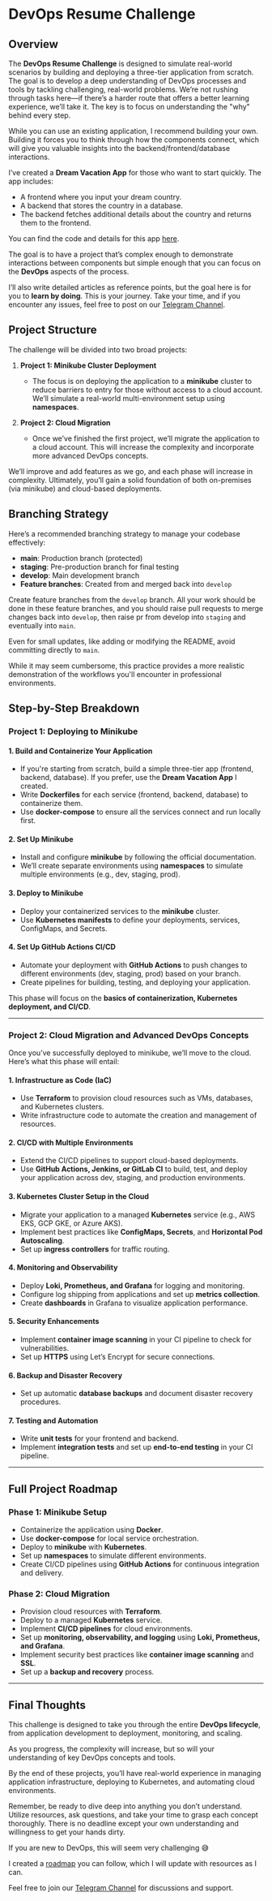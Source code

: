 # DevOps Resume Challenge

## Overview

The **DevOps Resume Challenge** is designed to simulate real-world scenarios by building and deploying a three-tier application from scratch. The goal is to develop a deep understanding of DevOps processes and tools by tackling challenging, real-world problems. We’re not rushing through tasks here—if there’s a harder route that offers a better learning experience, we’ll take it. The key is to focus on understanding the "why" behind every step.

While you can use an existing application, I recommend building your own. Building it forces you to think through how the components connect, which will give you valuable insights into the backend/frontend/database interactions.

I’ve created a **Dream Vacation App** for those who want to start quickly. The app includes:
- A frontend where you input your dream country.
- A backend that stores the country in a database.
- The backend fetches additional details about the country and returns them to the frontend.

You can find the code and details for this app [here](https://github.com/DevOpsGodd/Dream-Vacation-App).

The goal is to have a project that’s complex enough to demonstrate interactions between components but simple enough that you can focus on the **DevOps** aspects of the process.

I’ll also write detailed articles as reference points, but the goal here is for you to **learn by doing**. This is your journey. Take your time, and if you encounter any issues, feel free to post on our [Telegram Channel](https://t.me/+78-jHR8LozUzZDE0).

## Project Structure

The challenge will be divided into two broad projects:

1. **Project 1: Minikube Cluster Deployment**
   - The focus is on deploying the application to a **minikube** cluster to reduce barriers to entry for those without access to a cloud account. We’ll simulate a real-world multi-environment setup using **namespaces**.

2. **Project 2: Cloud Migration**
   - Once we’ve finished the first project, we’ll migrate the application to a cloud account. This will increase the complexity and incorporate more advanced DevOps concepts.

We’ll improve and add features as we go, and each phase will increase in complexity. Ultimately, you’ll gain a solid foundation of both on-premises (via minikube) and cloud-based deployments.


## Branching Strategy

Here’s a recommended branching strategy to manage your codebase effectively:


- **main**: Production branch (protected)
- **staging**: Pre-production branch for final testing
- **develop**: Main development branch
- **Feature branches**: Created from and merged back into `develop`

Create feature branches from the `develop` branch. All your work should be done in these feature branches, and you should raise pull requests to merge changes back into `develop`, then raise pr from develop into `staging` and eventually into `main`. 

Even for small updates, like adding or modifying the README, avoid committing directly to `main`. 

While it may seem cumbersome, this practice provides a more realistic demonstration of the workflows you'll encounter in professional environments.

## Step-by-Step Breakdown

### Project 1: Deploying to Minikube

#### 1. Build and Containerize Your Application
- If you're starting from scratch, build a simple three-tier app (frontend, backend, database). If you prefer, use the **Dream Vacation App** I created.
- Write **Dockerfiles** for each service (frontend, backend, database) to containerize them.
- Use **docker-compose** to ensure all the services connect and run locally first.

#### 2. Set Up Minikube
- Install and configure **minikube** by following the official documentation.
- We’ll create separate environments using **namespaces** to simulate multiple environments (e.g., dev, staging, prod).

#### 3. Deploy to Minikube
- Deploy your containerized services to the **minikube** cluster.
- Use **Kubernetes manifests** to define your deployments, services, ConfigMaps, and Secrets.

#### 4. Set Up GitHub Actions CI/CD
- Automate your deployment with **GitHub Actions** to push changes to different environments (dev, staging, prod) based on your branch.
- Create pipelines for building, testing, and deploying your application.
  
This phase will focus on the **basics of containerization, Kubernetes deployment, and CI/CD**.

---

### Project 2: Cloud Migration and Advanced DevOps Concepts

Once you’ve successfully deployed to minikube, we’ll move to the cloud. Here’s what this phase will entail:

#### 1. Infrastructure as Code (IaC)
- Use **Terraform** to provision cloud resources such as VMs, databases, and Kubernetes clusters.
- Write infrastructure code to automate the creation and management of resources.

#### 2. CI/CD with Multiple Environments
- Extend the CI/CD pipelines to support cloud-based deployments.
- Use **GitHub Actions, Jenkins, or GitLab CI** to build, test, and deploy your application across dev, staging, and production environments.

#### 3. Kubernetes Cluster Setup in the Cloud
- Migrate your application to a managed **Kubernetes** service (e.g., AWS EKS, GCP GKE, or Azure AKS).
- Implement best practices like **ConfigMaps, Secrets**, and **Horizontal Pod Autoscaling**.
- Set up **ingress controllers** for traffic routing.

#### 4. Monitoring and Observability
- Deploy **Loki, Prometheus, and Grafana** for logging and monitoring.
- Configure log shipping from applications and set up **metrics collection**.
- Create **dashboards** in Grafana to visualize application performance.

#### 5. Security Enhancements
- Implement **container image scanning** in your CI pipeline to check for vulnerabilities.
- Set up **HTTPS** using Let’s Encrypt for secure connections.
  
#### 6. Backup and Disaster Recovery
- Set up automatic **database backups** and document disaster recovery procedures.
  
#### 7. Testing and Automation
- Write **unit tests** for your frontend and backend.
- Implement **integration tests** and set up **end-to-end testing** in your CI pipeline.

---

## Full Project Roadmap

### Phase 1: Minikube Setup
- Containerize the application using **Docker**.
- Use **docker-compose** for local service orchestration.
- Deploy to **minikube** with **Kubernetes**.
- Set up **namespaces** to simulate different environments.
- Create CI/CD pipelines using **GitHub Actions** for continuous integration and delivery.

### Phase 2: Cloud Migration
- Provision cloud resources with **Terraform**.
- Deploy to a managed **Kubernetes** service.
- Implement **CI/CD pipelines** for cloud environments.
- Set up **monitoring, observability, and logging** using **Loki, Prometheus, and Grafana**.
- Implement security best practices like **container image scanning** and **SSL**.
- Set up a **backup and recovery** process.

---

## Final Thoughts

This challenge is designed to take you through the entire **DevOps lifecycle**, from application development to deployment, monitoring, and scaling. 

As you progress, the complexity will increase, but so will your understanding of key DevOps concepts and tools. 

By the end of these projects, you’ll have real-world experience in managing application infrastructure, deploying to Kubernetes, and automating cloud environments.

Remember, be ready to dive deep into anything you don’t understand. Utilize resources, ask questions, and take your time to grasp each concept thoroughly. There is no deadline except your own understanding and willingness to get your hands dirty.

If you are new to DevOps, this will seem very challenging 😅 

I created a [roadmap](https://github.com/DevOpsGodd/Devops-Roadmap) you can follow, which I will update with resources as I can.

Feel free to join our [Telegram Channel](https://t.me/+78-jHR8LozUzZDE0) for discussions and support.